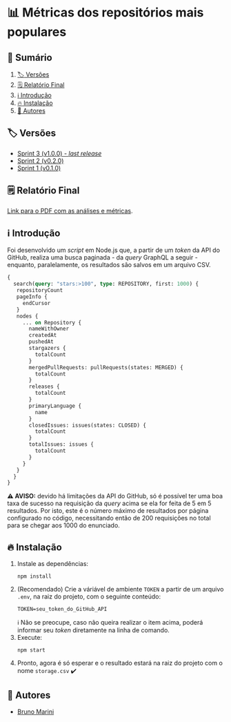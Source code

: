 # :bar_chart: Métricas dos repositórios mais populares

## :card_index: Sumário

1. [:label: Versões](#label-versões)
2. [:spiral_notepad: Relatório Final](#spiral_notepad-relatório-final)
3. [:information_source: Introdução](#information_source-introdução)
4. [:fire: Instalação](#fire-instalação)
5. [:busts_in_silhouette: Autores](#busts_in_silhouette-autores)

## :label: Versões

- [Sprint 3 (v1.0.0) - _last release_](https://github.com/TheMarini/metrics-from-popular-repositories/tree/v1.0.0)
- [Sprint 2 (v0.2.0)](https://github.com/TheMarini/metrics-from-popular-repositories/tree/v0.2.0)
- [Sprint 1 (v0.1.0)](https://github.com/TheMarini/metrics-from-popular-repositories/tree/v0.1.0)
  
## :spiral_notepad: Relatório Final

[Link para o PDF com as análises e métricas](https://github.com/TheMarini/metrics-from-popular-repositories/blob/v1.0.0/docs/Relatório%20Final.pdf).

## :information_source: Introdução

Foi desenvolvido um _script_ em Node.js que, a partir de um _token_ da API do GitHub, realiza uma busca paginada - da _query_ GraphQL a seguir - enquanto, paralelamente, os resultados são salvos em um arquivo CSV.


```GraphQL
{
  search(query: "stars:>100", type: REPOSITORY, first: 1000) {
   repositoryCount
   pageInfo {
     endCursor
   }
   nodes {
     ... on Repository {
       nameWithOwner
       createdAt
       pushedAt
       stargazers {
         totalCount
       }
       mergedPullRequests: pullRequests(states: MERGED) {
         totalCount
       }
       releases {
         totalCount
       }
       primaryLanguage {
         name
       }
       closedIssues: issues(states: CLOSED) {
         totalCount
       }
       totalIssues: issues {
         totalCount
       }
     }
   }
  }
}
```

**:warning: AVISO:** devido há limitações da API do GitHub, só é possível ter uma boa taxa de sucesso na requisição da _query_ acima se ela for feita de 5 em 5 resultados. Por isto, este é o número máximo de resultados por página configurado no código, necessitando então de 200 requisições no total para se chegar aos 1000 do enunciado.

## :fire: Instalação

1. Instale as dependências:
    ```
    npm install
    ```
2. (Recomendado) Crie a váriável de ambiente `TOKEN` a partir de um arquivo `.env`, na raiz do projeto, com o seguinte conteúdo:
   ```
   TOKEN=seu_token_do_GitHub_API
   ```
   :information_source: Não se preocupe, caso não queira realizar o item acima, poderá informar seu _token_ diretamente na linha de comando.
3. Execute:
    ```
    npm start
    ```
4. Pronto, agora é só esperar e o resultado estará na raiz do projeto com o nome `storage.csv` :heavy_check_mark:

## :busts_in_silhouette: Autores

- [Bruno Marini](https://github.com/TheMarini)


